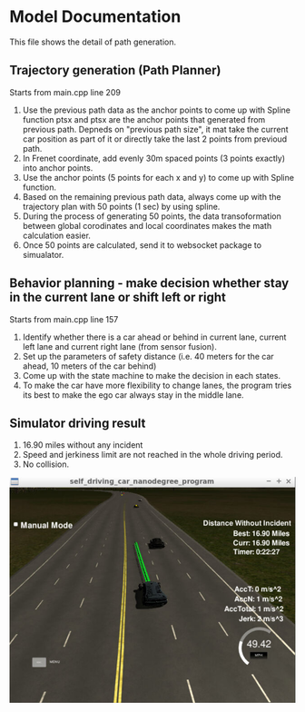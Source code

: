 [//]: # (Image References)

[image1]: Driving_Records.png "result"

# Model Documentation
This file shows the detail of path generation.

## Trajectory generation (Path Planner) 
Starts from main.cpp line 209

1. Use the previous path data as the anchor points to come up with Spline function
    ptsx and ptsx are the anchor points that generated from previous path. Depneds on "previous path size", it mat take the current car position as part of it or directly take the last 2 points from previoud path.
2. In Frenet coordinate, add evenly 30m spaced points (3 points exactly) into anchor points.
3. Use the anchor points (5 points for each x and y) to come up with Spline function.
4. Based on the remaining previous path data, always come up with the trajectory plan with 50 points (1 sec) by using spline.
5. During the process of generating 50 points, the data transoformation between global corodinates and local coordinates makes the math calculation easier.
6. Once 50 points are calculated, send it to websocket package to simualator.


## Behavior planning - make decision whether stay in the current lane or shift left or right
Starts from main.cpp line 157

1. Identify whether there is a car ahead or behind in current lane, current left lane and current right lane (from sensor fusion).
2. Set up the parameters of safety distance (i.e. 40 meters for the car ahead, 10 meters of the car behind)
3. Come up with the state machine to make the decision in each states. 
4. To make the car have more flexibility to change lanes, the program tries its best to make the ego car always stay in the middle lane.


## Simulator driving result
1. 16.90 miles without any incident
2. Speed and jerkiness limit are not reached in the whole driving period. 
3. No collision. 

![Result][image1]
